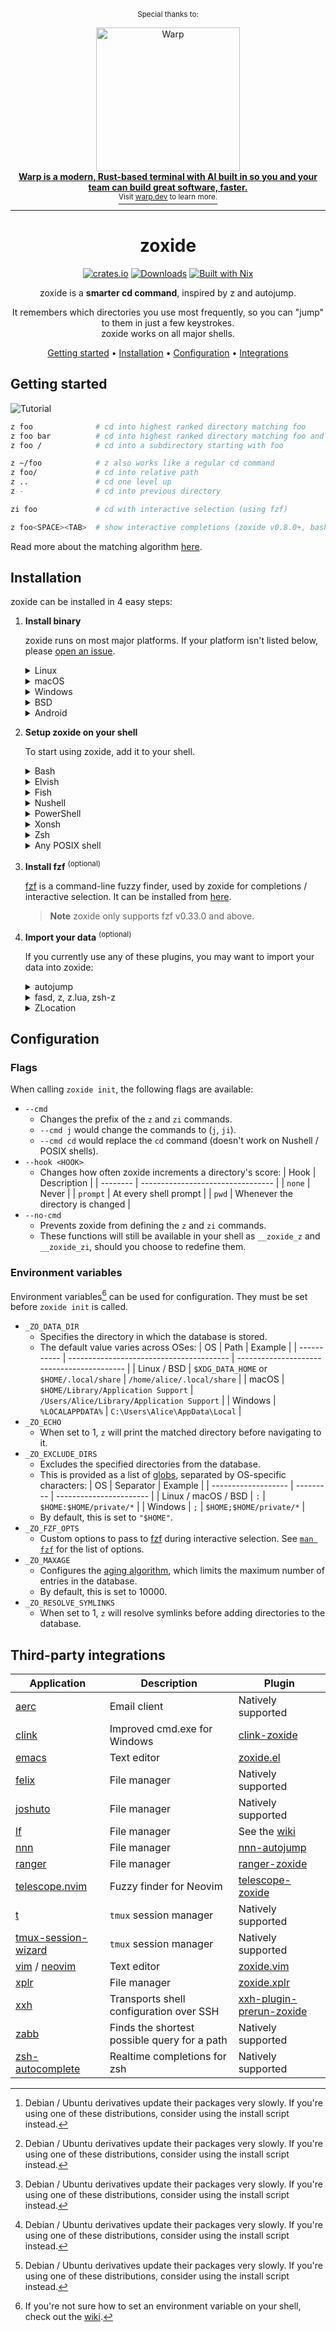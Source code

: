 <!-- markdownlint-configure-file {
  "MD013": {
    "code_blocks": false,
    "tables": false
  },
  "MD033": false,
  "MD041": false
} -->

<div align="center">

<sup>Special thanks to:</sup>

<a href="https://www.warp.dev/?utm_source=github&utm_medium=referral&utm_campaign=zoxide_20231001">
  <div>
    <img src="contrib/warp.png" width="230" alt="Warp" />
  </div>
  <b>
    Warp is a modern, Rust-based terminal with AI built in so you and your team
    can build great software, faster.
  </b>
  <div>
    <sup>Visit <u>warp.dev</u> to learn more.</sup>
  </div>
</a>

<hr />

# zoxide

[![crates.io][crates.io-badge]][crates.io]
[![Downloads][downloads-badge]][releases]
[![Built with Nix][builtwithnix-badge]][builtwithnix]

zoxide is a **smarter cd command**, inspired by z and autojump.

It remembers which directories you use most frequently, so you can "jump" to
them in just a few keystrokes.<br />
zoxide works on all major shells.

[Getting started](#getting-started) •
[Installation](#installation) •
[Configuration](#configuration) •
[Integrations](#third-party-integrations)

</div>

## Getting started

![Tutorial][tutorial]

```sh
z foo              # cd into highest ranked directory matching foo
z foo bar          # cd into highest ranked directory matching foo and bar
z foo /            # cd into a subdirectory starting with foo

z ~/foo            # z also works like a regular cd command
z foo/             # cd into relative path
z ..               # cd one level up
z -                # cd into previous directory

zi foo             # cd with interactive selection (using fzf)

z foo<SPACE><TAB>  # show interactive completions (zoxide v0.8.0+, bash 4.4+/fish/zsh only)
```

Read more about the matching algorithm [here][algorithm-matching].

## Installation

zoxide can be installed in 4 easy steps:

1. **Install binary**

   zoxide runs on most major platforms. If your platform isn't listed below,
   please [open an issue][issues].

   <details>
   <summary>Linux</summary>

   > The recommended way to install zoxide is via the install script:
   >
   > ```sh
   > curl -sS https://raw.githubusercontent.com/ajeetdsouza/zoxide/main/install.sh | bash
   > ```
   >
   > Or, you can use a package manager:
   >
   > | Distribution        | Repository              | Instructions                                                                                          |
   > | ------------------- | ----------------------- | ----------------------------------------------------------------------------------------------------- |
   > | **_Any_**           | **[crates.io]**         | `cargo install zoxide --locked`                                                                       |
   > | _Any_               | [asdf]                  | `asdf plugin add zoxide https://github.com/nyrst/asdf-zoxide.git` <br /> `asdf install zoxide latest` |
   > | _Any_               | [conda-forge]           | `conda install -c conda-forge zoxide`                                                                 |
   > | _Any_               | [Linuxbrew]             | `brew install zoxide`                                                                                 |
   > | _Any_               | [nixpkgs]               | `nix-env -iA nixpkgs.zoxide`                                                                          |
   > | Alpine Linux 3.13+  | [Alpine Linux Packages] | `apk add zoxide`                                                                                      |
   > | Arch Linux          | [Arch Linux Extra]      | `pacman -S zoxide`                                                                                    |
   > | CentOS 7+           | [Copr]                  | `dnf copr enable atim/zoxide` <br /> `dnf install zoxide`                                             |
   > | Debian 11+[^1]      | [Debian Packages]       | `apt install zoxide`                                                                                  |
   > | Devuan 4.0+[^1]     | [Devuan Packages]       | `apt install zoxide`                                                                                  |
   > | Fedora 32+          | [Fedora Packages]       | `dnf install zoxide`                                                                                  |
   > | Gentoo              | [GURU Overlay]          | `eselect repository enable guru` <br /> `emerge --sync guru` <br /> `emerge app-shells/zoxide`        |
   > | Manjaro             |                         | `pacman -S zoxide`                                                                                    |
   > | openSUSE Tumbleweed | [openSUSE Factory]      | `zypper install zoxide`                                                                               |
   > | Parrot OS[^1]       |                         | `apt install zoxide`                                                                                  |
   > | Raspbian 11+[^1]    | [Raspbian Packages]     | `apt install zoxide`                                                                                  |
   > | Rhino Linux         | [Pacstall Packages]     | `pacstall -I zoxide-deb`                                                                              |
   > | Slackware 15.0+     | [SlackBuilds]           | [Instructions][slackbuilds-howto]                                                                     |
   > | Ubuntu 21.04+[^1]   | [Ubuntu Packages]       | `apt install zoxide`                                                                                  |
   > | Void Linux          | [Void Linux Packages]   | `xbps-install -S zoxide`                                                                              |

   </details>

   <details>
   <summary>macOS</summary>

   > To install zoxide, use a package manager:
   >
   > | Repository      | Instructions                                                                                          |
   > | --------------- | ----------------------------------------------------------------------------------------------------- |
   > | **[crates.io]** | `cargo install zoxide --locked`                                                                       |
   > | **[Homebrew]**  | `brew install zoxide`                                                                                 |
   > | [asdf]          | `asdf plugin add zoxide https://github.com/nyrst/asdf-zoxide.git` <br /> `asdf install zoxide latest` |
   > | [conda-forge]   | `conda install -c conda-forge zoxide`                                                                 |
   > | [MacPorts]      | `port install zoxide`                                                                                 |
   > | [nixpkgs]       | `nix-env -iA nixpkgs.zoxide`                                                                          |
   >
   > Or, run this command in your terminal:
   >
   > ```sh
   > curl -sS https://raw.githubusercontent.com/ajeetdsouza/zoxide/main/install.sh | bash
   > ```

   </details>

   <details>
   <summary>Windows</summary>

   > The recommended way to install zoxide is via `winget`:
   >
   > ```sh
   > winget install ajeetdsouza.zoxide
   > ```
   >
   > Or, you can use an alternative package manager:
   >
   > | Repository      | Instructions                          |
   > | --------------- | ------------------------------------- |
   > | **[crates.io]** | `cargo install zoxide --locked`       |
   > | [Chocolatey]    | `choco install zoxide`                |
   > | [conda-forge]   | `conda install -c conda-forge zoxide` |
   > | [Scoop]         | `scoop install zoxide`                |
   >
   > If you're using Cygwin, Git Bash, or MSYS2, use the install script instead:
   >
   > ```sh
   > curl -sS https://raw.githubusercontent.com/ajeetdsouza/zoxide/main/install.sh | bash
   > ```

   </details>

   <details>
   <summary>BSD</summary>

   > To install zoxide, use a package manager:
   >
   > | Distribution  | Repository      | Instructions                    |
   > | ------------- | --------------- | ------------------------------- |
   > | **_Any_**     | **[crates.io]** | `cargo install zoxide --locked` |
   > | DragonFly BSD | [DPorts]        | `pkg install zoxide`            |
   > | FreeBSD       | [FreshPorts]    | `pkg install zoxide`            |
   > | NetBSD        | [pkgsrc]        | `pkgin install zoxide`          |

   </details>

   <details>
   <summary>Android</summary>

   > To install zoxide, use a package manager:
   >
   > | Repository | Instructions         |
   > | ---------- | -------------------- |
   > | [Termux]   | `pkg install zoxide` |

   </details>

2. **Setup zoxide on your shell**

   To start using zoxide, add it to your shell.

   <details>
   <summary>Bash</summary>

   > Add this to the **end** of your config file (usually `~/.bashrc`):
   >
   > ```sh
   > eval "$(zoxide init bash)"
   > ```

   </details>

   <details>
   <summary>Elvish</summary>

   > Add this to the **end** of your config file (usually `~/.elvish/rc.elv`):
   >
   > ```sh
   > eval (zoxide init elvish | slurp)
   > ```
   >
   > **Note**
   > zoxide only supports elvish v0.18.0 and above.

   </details>

   <details>
   <summary>Fish</summary>

   > Add this to the **end** of your config file (usually
   > `~/.config/fish/config.fish`):
   >
   > ```fish
   > zoxide init fish | source
   > ```

   </details>

   <details>
   <summary>Nushell</summary>

   > Add this to the **end** of your env file (find it by running `$nu.env-path`
   > in Nushell):
   >
   > ```sh
   > zoxide init nushell | save -f ~/.zoxide.nu
   > ```
   >
   > Now, add this to the **end** of your config file (find it by running
   > `$nu.config-path` in Nushell):
   >
   > ```sh
   > source ~/.zoxide.nu
   > ```
   >
   > **Note**
   > zoxide only supports Nushell v0.86.0+.

   </details>

   <details>
   <summary>PowerShell</summary>

   > Add this to the **end** of your config file (find it by running
   > `echo $profile` in PowerShell):
   >
   > ```powershell
   > Invoke-Expression (& { (zoxide init powershell | Out-String) })
   > ```

   </details>

   <details>
   <summary>Xonsh</summary>

   > Add this to the **end** of your config file (usually `~/.xonshrc`):
   >
   > ```python
   > execx($(zoxide init xonsh), 'exec', __xonsh__.ctx, filename='zoxide')
   > ```

   </details>

   <details>
   <summary>Zsh</summary>

   > Add this to the **end** of your config file (usually `~/.zshrc`):
   >
   > ```sh
   > eval "$(zoxide init zsh)"
   > ```
   >
   > For completions to work, the above line must be added _after_ `compinit` is
   > called. You may have to rebuild your completions cache by running
   > `rm ~/.zcompdump*; compinit`.

   </details>

   <details>
   <summary>Any POSIX shell</summary>

   > Add this to the **end** of your config file:
   >
   > ```sh
   > eval "$(zoxide init posix --hook prompt)"
   > ```

   </details>

3. **Install fzf** <sup>(optional)</sup>

   [fzf] is a command-line fuzzy finder, used by zoxide for completions /
   interactive selection. It can be installed from [here][fzf-installation].

   > **Note**
   > zoxide only supports fzf v0.33.0 and above.

4. **Import your data** <sup>(optional)</sup>

   If you currently use any of these plugins, you may want to import your data
   into zoxide:

   <details>
   <summary>autojump</summary>

   > Run this command in your terminal:
   >
   > ```sh
   > zoxide import --from=autojump "/path/to/autojump/db"
   > ```
   >
   > The path usually varies according to your system:
   >
   > | OS      | Path                                                                                 | Example                                                |
   > | ------- | ------------------------------------------------------------------------------------ | ------------------------------------------------------ |
   > | Linux   | `$XDG_DATA_HOME/autojump/autojump.txt` or `$HOME/.local/share/autojump/autojump.txt` | `/home/alice/.local/share/autojump/autojump.txt`       |
   > | macOS   | `$HOME/Library/autojump/autojump.txt`                                                | `/Users/Alice/Library/autojump/autojump.txt`           |
   > | Windows | `%APPDATA%\autojump\autojump.txt`                                                    | `C:\Users\Alice\AppData\Roaming\autojump\autojump.txt` |

   </details>

   <details>
   <summary>fasd, z, z.lua, zsh-z</summary>

   > Run this command in your terminal:
   >
   > ```sh
   > zoxide import --from=z "path/to/z/db"
   > ```
   >
   > The path usually varies according to your system:
   >
   > | Plugin           | Path                                                                                |
   > | ---------------- | ----------------------------------------------------------------------------------- |
   > | fasd             | `$_FASD_DATA` or `$HOME/.fasd`                                                      |
   > | z (bash/zsh)     | `$_Z_DATA` or `$HOME/.z`                                                            |
   > | z (fish)         | `$Z_DATA` or `$XDG_DATA_HOME/z/data` or `$HOME/.local/share/z/data`                 |
   > | z.lua (bash/zsh) | `$_ZL_DATA` or `$HOME/.zlua`                                                        |
   > | z.lua (fish)     | `$XDG_DATA_HOME/zlua/zlua.txt` or `$HOME/.local/share/zlua/zlua.txt` or `$_ZL_DATA` |
   > | zsh-z            | `$ZSHZ_DATA` or `$_Z_DATA` or `$HOME/.z`                                            |

   </details>

   <details>
   <summary>ZLocation</summary>

   > Run this command in PowerShell:
   >
   > ```powershell
   > $db = New-TemporaryFile
   > (Get-ZLocation).GetEnumerator() | ForEach-Object { Write-Output ($_.Name+'|'+$_.Value+'|0') } | Out-File $db
   > zoxide import --from=z $db
   > ```

   </details>

## Configuration

### Flags

When calling `zoxide init`, the following flags are available:

- `--cmd`
  - Changes the prefix of the `z` and `zi` commands.
  - `--cmd j` would change the commands to (`j`, `ji`).
  - `--cmd cd` would replace the `cd` command (doesn't work on Nushell / POSIX shells).
- `--hook <HOOK>`
  - Changes how often zoxide increments a directory's score:
    | Hook     | Description                       |
    | -------- | --------------------------------- |
    | `none`   | Never                             |
    | `prompt` | At every shell prompt             |
    | `pwd`    | Whenever the directory is changed |
- `--no-cmd`
  - Prevents zoxide from defining the `z` and `zi` commands.
  - These functions will still be available in your shell as `__zoxide_z` and
    `__zoxide_zi`, should you choose to redefine them.

### Environment variables

Environment variables[^2] can be used for configuration. They must be set before
`zoxide init` is called.

- `_ZO_DATA_DIR`
  - Specifies the directory in which the database is stored.
  - The default value varies across OSes:
    | OS          | Path                                     | Example                                    |
    | ----------- | ---------------------------------------- | ------------------------------------------ |
    | Linux / BSD | `$XDG_DATA_HOME` or `$HOME/.local/share` | `/home/alice/.local/share`                 |
    | macOS       | `$HOME/Library/Application Support`      | `/Users/Alice/Library/Application Support` |
    | Windows     | `%LOCALAPPDATA%`                         | `C:\Users\Alice\AppData\Local`             |
- `_ZO_ECHO`
  - When set to 1, `z` will print the matched directory before navigating to
    it.
- `_ZO_EXCLUDE_DIRS`
  - Excludes the specified directories from the database.
  - This is provided as a list of [globs][glob], separated by OS-specific
    characters:
    | OS                  | Separator | Example                 |
    | ------------------- | --------- | ----------------------- |
    | Linux / macOS / BSD | `:`       | `$HOME:$HOME/private/*` |
    | Windows             | `;`       | `$HOME;$HOME/private/*` |
  - By default, this is set to `"$HOME"`.
- `_ZO_FZF_OPTS`
  - Custom options to pass to [fzf] during interactive selection. See
    [`man fzf`][fzf-man] for the list of options.
- `_ZO_MAXAGE`
  - Configures the [aging algorithm][algorithm-aging], which limits the maximum
    number of entries in the database.
  - By default, this is set to 10000.
- `_ZO_RESOLVE_SYMLINKS`
  - When set to 1, `z` will resolve symlinks before adding directories to the
    database.

## Third-party integrations

| Application           | Description                                  | Plugin                     |
| --------------------- | -------------------------------------------- | -------------------------- |
| [aerc]                | Email client                                 | Natively supported         |
| [clink]               | Improved cmd.exe for Windows                 | [clink-zoxide]             |
| [emacs]               | Text editor                                  | [zoxide.el]                |
| [felix]               | File manager                                 | Natively supported         |
| [joshuto]             | File manager                                 | Natively supported         |
| [lf]                  | File manager                                 | See the [wiki][lf-wiki]    |
| [nnn]                 | File manager                                 | [nnn-autojump]             |
| [ranger]              | File manager                                 | [ranger-zoxide]            |
| [telescope.nvim]      | Fuzzy finder for Neovim                      | [telescope-zoxide]         |
| [t]                   | `tmux` session manager                       | Natively supported         |
| [tmux-session-wizard] | `tmux` session manager                       | Natively supported         |
| [vim] / [neovim]      | Text editor                                  | [zoxide.vim]               |
| [xplr]                | File manager                                 | [zoxide.xplr]              |
| [xxh]                 | Transports shell configuration over SSH      | [xxh-plugin-prerun-zoxide] |
| [zabb]                | Finds the shortest possible query for a path | Natively supported         |
| [zsh-autocomplete]    | Realtime completions for zsh                 | Natively supported         |

[^1]:
    Debian / Ubuntu derivatives update their packages very slowly. If you're
    using one of these distributions, consider using the install script instead.

[^2]:
    If you're not sure how to set an environment variable on your shell, check
    out the [wiki][wiki-env].

[aerc]: https://github.com/rjarry/aerc
[algorithm-aging]: https://github.com/ajeetdsouza/zoxide/wiki/Algorithm#aging
[algorithm-matching]: https://github.com/ajeetdsouza/zoxide/wiki/Algorithm#matching
[alpine linux packages]: https://pkgs.alpinelinux.org/packages?name=zoxide
[arch linux extra]: https://archlinux.org/packages/extra/x86_64/zoxide/
[asdf]: https://github.com/asdf-vm/asdf
[builtwithnix-badge]: https://img.shields.io/badge/builtwith-nix-7d81f7?logo=nixos&logoColor=white&style=flat-square
[builtwithnix]: https://builtwithnix.org/
[chocolatey]: https://community.chocolatey.org/packages/zoxide
[clink-zoxide]: https://github.com/shunsambongi/clink-zoxide
[clink]: https://github.com/mridgers/clink
[conda-forge]: https://anaconda.org/conda-forge/zoxide
[copr]: https://copr.fedorainfracloud.org/coprs/atim/zoxide/
[crates.io-badge]: https://img.shields.io/crates/v/zoxide?logo=rust&logoColor=white&style=flat-square
[crates.io]: https://crates.io/crates/zoxide
[debian packages]: https://packages.debian.org/stable/admin/zoxide
[devuan packages]: https://pkginfo.devuan.org/cgi-bin/package-query.html?c=package&q=zoxide
[downloads-badge]: https://img.shields.io/github/downloads/ajeetdsouza/zoxide/total?logo=github&logoColor=white&style=flat-square
[dports]: https://github.com/DragonFlyBSD/DPorts/tree/master/sysutils/zoxide
[emacs]: https://www.gnu.org/software/emacs/
[fedora packages]: https://src.fedoraproject.org/rpms/rust-zoxide
[felix]: https://github.com/kyoheiu/felix
[freshports]: https://www.freshports.org/sysutils/zoxide/
[fzf-installation]: https://github.com/junegunn/fzf#installation
[fzf-man]: https://manpages.ubuntu.com/manpages/en/man1/fzf.1.html
[fzf]: https://github.com/junegunn/fzf
[glob]: https://man7.org/linux/man-pages/man7/glob.7.html
[guru overlay]: https://github.com/gentoo-mirror/guru
[homebrew]: https://formulae.brew.sh/formula/zoxide
[issues]: https://github.com/ajeetdsouza/zoxide/issues/new
[joshuto]: https://github.com/kamiyaa/joshuto
[lf]: https://github.com/gokcehan/lf
[lf-wiki]: https://github.com/gokcehan/lf/wiki/Integrations#zoxide
[linuxbrew]: https://formulae.brew.sh/formula-linux/zoxide
[macports]: https://ports.macports.org/port/zoxide/summary
[neovim]: https://github.com/neovim/neovim
[nixpkgs]: https://github.com/NixOS/nixpkgs/blob/master/pkgs/tools/misc/zoxide/default.nix
[nnn-autojump]: https://github.com/jarun/nnn/blob/master/plugins/autojump
[nnn]: https://github.com/jarun/nnn
[opensuse factory]: https://build.opensuse.org/package/show/openSUSE:Factory/zoxide
[pacstall packages]: https://pacstall.dev/packages/zoxide-deb
[pkgsrc]: https://pkgsrc.se/sysutils/zoxide
[ranger-zoxide]: https://github.com/jchook/ranger-zoxide
[ranger]: https://github.com/ranger/ranger
[raspbian packages]: https://archive.raspbian.org/raspbian/pool/main/r/rust-zoxide/
[releases]: https://github.com/ajeetdsouza/zoxide/releases
[scoop]: https://github.com/ScoopInstaller/Main/tree/master/bucket/zoxide.json
[slackbuilds-howto]: https://slackbuilds.org/howto/
[t]: https://github.com/joshmedeski/t-smart-tmux-session-manager
[telescope-zoxide]: https://github.com/jvgrootveld/telescope-zoxide
[telescope.nvim]: https://github.com/nvim-telescope/telescope.nvim
[termux]: https://github.com/termux/termux-packages/tree/master/packages/zoxide
[tmux-session-wizard]: https://github.com/27medkamal/tmux-session-wizard
[tutorial]: contrib/tutorial.webp
[ubuntu packages]: https://packages.ubuntu.com/jammy/zoxide
[vim]: https://github.com/vim/vim
[void linux packages]: https://github.com/void-linux/void-packages/tree/master/srcpkgs/zoxide
[wiki-env]: https://github.com/ajeetdsouza/zoxide/wiki/HOWTO:-set-environment-variables "HOWTO: set environment variables"
[xplr]: https://github.com/sayanarijit/xplr
[xxh-plugin-prerun-zoxide]: https://github.com/xxh/xxh-plugin-prerun-zoxide
[xxh]: https://github.com/xxh/xxh
[zabb]: https://github.com/Mellbourn/zabb
[zoxide.el]: https://gitlab.com/Vonfry/zoxide.el
[zoxide.vim]: https://github.com/nanotee/zoxide.vim
[zoxide.xplr]: https://github.com/sayanarijit/zoxide.xplr
[zsh-autocomplete]: https://github.com/marlonrichert/zsh-autocomplete
